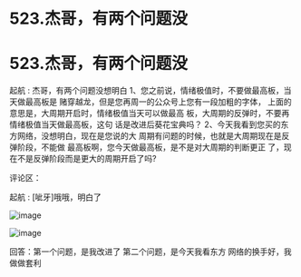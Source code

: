 # 523.杰哥，有两个问题没

# 523.杰哥，有两个问题没

起航 : 杰哥，有两个问题没想明白 1、您之前说，情绪极值时，不要做最高板，当天做最高板是 赌穿越龙，但是您再周一的公众号上您有一段加粗的字体， 上面的意思是，大周期开启时，情绪极值当天可以做最高 板，大周期的反弹时，不要再情绪极值当天做最高板，这句 话是改进后葵花宝典吗？ 2、今天我看到您买的东方网络，没想明白，现在是您说的大 周期有问题的时候，也就是大周期现在是反弹阶段，不能做 最高板啊，您今天做最高板，是不是对大周期的判断更正 了，现在不是反弹阶段而是更大的周期开启了吗?

评论区：

起航 : [呲牙]哦哦，明白了

![image](img/Image_148.png)

![image](img/Image_149.png)

回答：第一个问题，是我改进了 第二个问题，是今天我看东方 网络的换手好，我做做套利